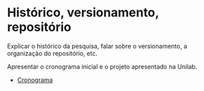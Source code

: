 # Histórico, versionamento, repositório

Explicar o histórico da pesquisa, falar sobre o versionamento, a organização do repositório, etc.

Apresentar o cronograma inicial e o projeto apresentado na Unilab.

- [Cronograma](cronograma.md)